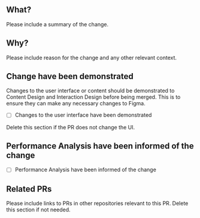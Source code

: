 ## What?

Please include a summary of the change.

## Why?

Please include reason for the change and any other relevant context.

## Change have been demonstrated

Changes to the user interface or content should be demonstrated to Content Design and Interaction Design before being merged. This is to ensure they can make any necessary changes to Figma.
- [ ] Changes to the user interface have been demonstrated

Delete this section if the PR does not change the UI.

## Performance Analysis have been informed of the change

- [ ] Performance Analysis have been informed of the change

## Related PRs

Please include links to PRs in other repositories relevant to this PR.
Delete this section if not needed.
